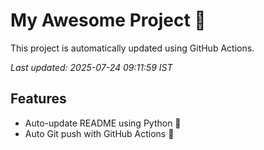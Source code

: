 # My Awesome Project 🚀

This project is automatically updated using GitHub Actions.

_Last updated: 2025-07-24 09:11:59 IST_

## Features
- Auto-update README using Python 🐍
- Auto Git push with GitHub Actions 🤖
